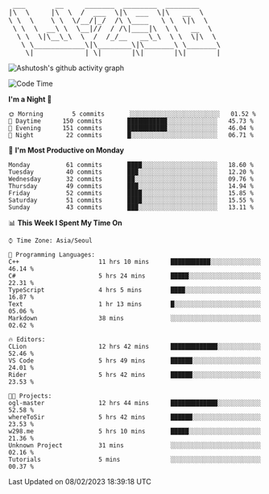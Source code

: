 <pre>
 ___       __     _______  ________  ________     
|\  \     |\  \  /  ___  \|\  ___  \|\   __  \    
\ \  \    \ \  \/__/|_/  /\ \____   \ \  \|\  \   
 \ \  \  __\ \  \__|//  / /\|____|\  \ \   __  \  
  \ \  \|\__\_\  \  /  /_/__   __\_\  \ \  \|\  \ 
   \ \____________\|\________\|\_______\ \_______\
    \|____________| \|_______|\|_______|\|_______|                                 
</pre>

![Ashutosh's github activity graph](https://github-readme-activity-graph.cyclic.app/graph?username=w298&theme=github-compact&hide_title=true&radius=8&area=true)

<!--START_SECTION:waka-->
![Code Time](http://img.shields.io/badge/Code%20Time-613%20hrs%2036%20mins-blue)

**I'm a Night 🦉** 

```text
🌞 Morning        5 commits       ░░░░░░░░░░░░░░░░░░░░░░░░░   01.52 % 
🌆 Daytime      150 commits       ███████████░░░░░░░░░░░░░░   45.73 % 
🌃 Evening      151 commits       ███████████░░░░░░░░░░░░░░   46.04 % 
🌙 Night         22 commits       █░░░░░░░░░░░░░░░░░░░░░░░░   06.71 % 

```
📅 **I'm Most Productive on Monday** 

```text
Monday          61 commits       ████░░░░░░░░░░░░░░░░░░░░░   18.60 % 
Tuesday         40 commits       ███░░░░░░░░░░░░░░░░░░░░░░   12.20 % 
Wednesday       32 commits       ██░░░░░░░░░░░░░░░░░░░░░░░   09.76 % 
Thursday        49 commits       ███░░░░░░░░░░░░░░░░░░░░░░   14.94 % 
Friday          52 commits       ████░░░░░░░░░░░░░░░░░░░░░   15.85 % 
Saturday        51 commits       ████░░░░░░░░░░░░░░░░░░░░░   15.55 % 
Sunday          43 commits       ███░░░░░░░░░░░░░░░░░░░░░░   13.11 % 

```


📊 **This Week I Spent My Time On** 

```text
⌚︎ Time Zone: Asia/Seoul

💬 Programming Languages: 
C++                      11 hrs 10 mins      ███████████░░░░░░░░░░░░░░   46.14 % 
C#                       5 hrs 24 mins       █████░░░░░░░░░░░░░░░░░░░░   22.31 % 
TypeScript               4 hrs 5 mins        ████░░░░░░░░░░░░░░░░░░░░░   16.87 % 
Text                     1 hr 13 mins        █░░░░░░░░░░░░░░░░░░░░░░░░   05.06 % 
Markdown                 38 mins             ░░░░░░░░░░░░░░░░░░░░░░░░░   02.62 % 

🔥 Editors: 
CLion                    12 hrs 42 mins      █████████████░░░░░░░░░░░░   52.46 % 
VS Code                  5 hrs 49 mins       ██████░░░░░░░░░░░░░░░░░░░   24.01 % 
Rider                    5 hrs 42 mins       ██████░░░░░░░░░░░░░░░░░░░   23.53 % 

🐱‍💻 Projects: 
ogl-master               12 hrs 44 mins      █████████████░░░░░░░░░░░░   52.58 % 
whereToSir               5 hrs 42 mins       ██████░░░░░░░░░░░░░░░░░░░   23.53 % 
w298.me                  5 hrs 10 mins       █████░░░░░░░░░░░░░░░░░░░░   21.36 % 
Unknown Project          31 mins             ░░░░░░░░░░░░░░░░░░░░░░░░░   02.16 % 
Tutorials                5 mins              ░░░░░░░░░░░░░░░░░░░░░░░░░   00.37 % 

```


 Last Updated on 08/02/2023 18:39:18 UTC
<!--END_SECTION:waka-->
